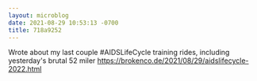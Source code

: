 ```yaml
---
layout: microblog
date: 2021-08-29 10:53:13 -0700
title: 718a9252
---
```

Wrote about my last couple #AIDSLifeCycle training rides, including yesterday's brutal 52 miler https://brokenco.de/2021/08/29/aidslifecycle-2022.html
